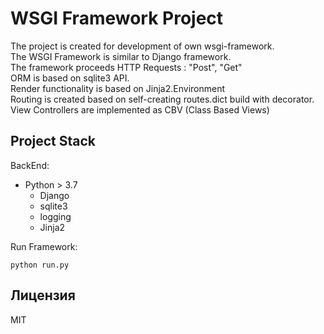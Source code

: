 # WSGI Framework Project

The project is created for development of own wsgi-framework. \
The WSGI Framework is similar to Django framework. \
The framework proceeds HTTP Requests : "Post", "Get" \
ORM is based on sqlite3 API.  \
Render functionality is based on Jinja2.Environment \
Routing is created based on self-creating routes.dict build with decorator.\
View Controllers are implemented as CBV (Class Based Views) 

## Project Stack

BackEnd:
- Python > 3.7
  - Django 
  - sqlite3
  - logging
  - Jinja2


Run Framework:
```shell
python run.py
```

## Лицензия

MIT
